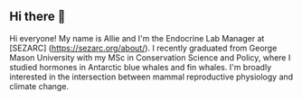 ## Hi there 👋

Hi everyone! My name is Allie and I'm the Endocrine Lab Manager at [SEZARC] (https://sezarc.org/about/). I recently graduated from George Mason University with my MSc in Conservation Science and Policy, where I studied hormones in Antarctic blue whales and fin whales. I'm broadly interested in the intersection between mammal reproductive physiology and climate change. 
<!--
**allie-case/allie-case** is a ✨ _special_ ✨ repository because its `README.md` (this file) appears on your GitHub profile.

Here are some ideas to get you started:

- 🔭 I’m currently working on ...
- 🌱 I’m currently learning ...
- 👯 I’m looking to collaborate on ...
- 🤔 I’m looking for help with ...
- 💬 Ask me about ...
- 📫 How to reach me: ...
- 😄 Pronouns: ...
- ⚡ Fun fact: ...
-->
